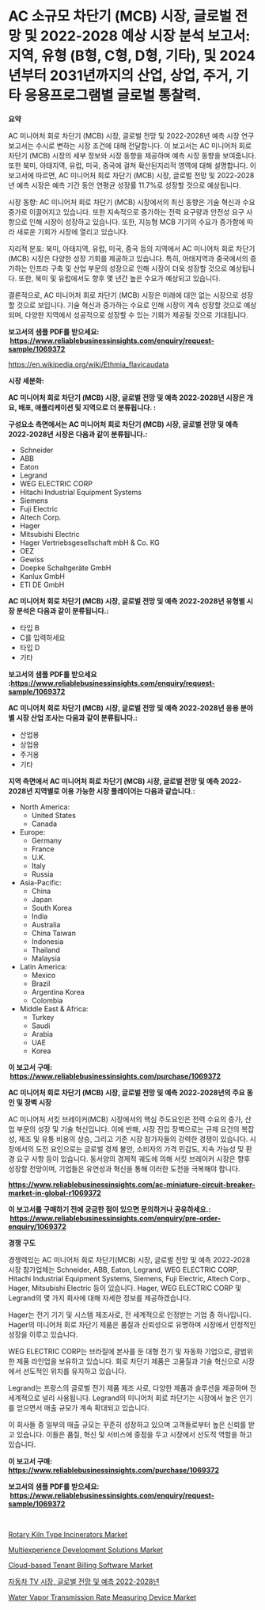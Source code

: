 <p><h1>AC 소규모 차단기 (MCB) 시장, 글로벌 전망 및 2022-2028 예상 시장 분석 보고서: 지역, 유형 (B형, C형, D형, 기타), 및 2024년부터 2031년까지의 산업, 상업, 주거, 기타 응용프로그램별 글로벌 통찰력.</h1></p><p><strong>요약</strong></p>
<p><p>AC 미니어처 회로 차단기 (MCB) 시장, 글로벌 전망 및 2022-2028년 예측 시장 연구 보고서는 수시로 변하는 시장 조건에 대해 전달합니다. 이 보고서는 AC 미니어처 회로 차단기 (MCB) 시장의 세부 정보와 시장 동향을 제공하며 예측 시장 동향을 보여줍니다. 또한 북미, 아태지역, 유럽, 미국, 중국에 걸쳐 확산된지리적 영역에 대해 설명합니다. 이 보고서에 따르면, AC 미니어처 회로 차단기 (MCB) 시장, 글로벌 전망 및 2022-2028년 예측 시장은 예측 기간 동안 연평균 성장률 11.7%로 성장할 것으로 예상됩니다.</p><p>시장 동향: AC 미니어처 회로 차단기 (MCB) 시장에서의 최신 동향은 기술 혁신과 수요 증가로 이끌어지고 있습니다. 또한 지속적으로 증가하는 전력 요구량과 안전성 요구 사항으로 인해 시장이 성장하고 있습니다. 또한, 지능형 MCB 기기의 수요가 증가함에 따라 새로운 기회가 시장에 열리고 있습니다.</p><p>지리적 분포: 북미, 아태지역, 유럽, 미국, 중국 등의 지역에서 AC 미니어처 회로 차단기 (MCB) 시장은 다양한 성장 기회를 제공하고 있습니다. 특히, 아태지역과 중국에서의 증가하는 인프라 구축 및 산업 부문의 성장으로 인해 시장이 더욱 성장할 것으로 예상됩니다. 또한, 북미 및 유럽에서도 향후 몇 년간 높은 수요가 예상되고 있습니다.</p><p>결론적으로, AC 미니어처 회로 차단기 (MCB) 시장은 미래에 대안 없는 시장으로 성장할 것으로 보입니다. 기술 혁신과 증가하는 수요로 인해 시장이 계속 성장할 것으로 예상되며, 다양한 지역에서 성공적으로 성장할 수 있는 기회가 제공될 것으로 기대됩니다.</p></p>
<p><strong>보고서의 샘플 PDF를 받으세요: &nbsp;<a href="https://www.reliablebusinessinsights.com/enquiry/request-sample/1069372">https://www.reliablebusinessinsights.com/enquiry/request-sample/1069372</a></strong></p>
<p><a href="https://en.wikipedia.org/wiki/Ethmia_flavicaudata">https://en.wikipedia.org/wiki/Ethmia_flavicaudata</a></p>
<p><strong>시장 세분화:</strong></p>
<p><strong> AC 미니어처 회로 차단기 (MCB) 시장, 글로벌 전망 및 예측 2022-2028년 시장은 개요, 배포, 애플리케이션 및 지역으로 더 분류됩니다. :</strong></p>
<p><strong>구성요소 측면에서는 AC 미니어처 회로 차단기 (MCB) 시장, 글로벌 전망 및 예측 2022-2028년 시장은 다음과 같이 분류됩니다.:</strong></p>
<p><ul><li>Schneider</li><li>ABB</li><li>Eaton</li><li>Legrand</li><li>WEG ELECTRIC CORP</li><li>Hitachi Industrial Equipment Systems</li><li>Siemens</li><li>Fuji Electric</li><li>Altech Corp.</li><li>Hager</li><li>Mitsubishi Electric</li><li>Hager Vertriebsgesellschaft mbH & Co. KG</li><li>OEZ</li><li>Gewiss</li><li>Doepke Schaltgeräte GmbH</li><li>Kanlux GmbH</li><li>ETI DE GmbH</li></ul></p>
<p><strong> AC 미니어처 회로 차단기 (MCB) 시장, 글로벌 전망 및 예측 2022-2028년 유형별 시장 분석은 다음과 같이 분류됩니다.:</strong></p>
<p><ul><li>타입 B</li><li>C를 입력하세요</li><li>타입 D</li><li>기타</li></ul></p>
<p><strong>보고서의 샘플 PDF를 받으세요 :<a href="https://www.reliablebusinessinsights.com/enquiry/request-sample/1069372">https://www.reliablebusinessinsights.com/enquiry/request-sample/1069372</a></strong></p>
<p><strong> AC 미니어처 회로 차단기 (MCB) 시장, 글로벌 전망 및 예측 2022-2028년 응용 분야별 시장 산업 조사는 다음과 같이 분류됩니다.:</strong></p>
<p><ul><li>산업용</li><li>상업용</li><li>주거용</li><li>기타</li></ul></p>
<p><strong>지역 측면에서 AC 미니어처 회로 차단기 (MCB) 시장, 글로벌 전망 및 예측 2022-2028년 지역별로 이용 가능한 시장 플레이어는 다음과 같습니다.:</strong></p>
<p><ul>
    <li>
        North America:
        <ul>
            <li>United States</li>
            <li>Canada</li>
        </ul>
    </li>
    <li>
        Europe:
        <ul>
            <li>Germany</li>
            <li>France</li>
            <li>U.K.</li>
            <li>Italy</li>
            <li>Russia</li>
        </ul>
    </li>
    <li>
        Asia-Pacific:
        <ul>
            <li>China</li>
            <li>Japan</li>
            <li>South Korea</li>
            <li>India</li>
            <li>Australia</li>
            <li>China Taiwan</li>
            <li>Indonesia</li>
            <li>Thailand</li>
            <li>Malaysia</li>
        </ul>
    </li>
    <li>
        Latin America:
        <ul>
            <li>Mexico</li>
            <li>Brazil</li>
            <li>Argentina Korea</li>
            <li>Colombia</li>
        </ul>
    </li>
    <li>
        Middle East & Africa:
        <ul>
            <li>Turkey</li>
            <li>Saudi</li>
            <li>Arabia</li>
            <li>UAE</li>
            <li>Korea</li>
        </ul>
    </li>
    </ul></p>
<p><strong>이 보고서 구매: &nbsp;<a href="https://www.reliablebusinessinsights.com/purchase/1069372">https://www.reliablebusinessinsights.com/purchase/1069372</a></strong></p>
<p><strong>AC 미니어처 회로 차단기 (MCB) 시장, 글로벌 전망 및 예측 2022-2028년의 주요 동인 및 장벽 시장</strong></p>
<p><p>AC 미니어처 서킷 브레이커(MCB) 시장에서의 핵심 주도요인은 전력 수요의 증가, 산업 부문의 성장 및 기술 혁신입니다. 이에 반해, 시장 진입 장벽으로는 규제 요건의 복잡성, 제조 및 유통 비용의 상승, 그리고 기존 시장 참가자들의 강력한 경쟁이 있습니다. 시장에서의 도전 요인으로는 글로벌 경제 불안, 소비자의 가격 민감도, 지속 가능성 및 환경 요구 사항 등이 있습니다. 동서양의 경제적 궤도에 의해 서킷 브레이커 시장은 향후 성장할 전망이며, 기업들은 유연성과 혁신을 통해 이러한 도전을 극복해야 합니다.</p></p>
<p><strong><a href="https://www.reliablebusinessinsights.com/ac-miniature-circuit-breaker-market-in-global-r1069372">https://www.reliablebusinessinsights.com/ac-miniature-circuit-breaker-market-in-global-r1069372</a></strong></p>
<p><strong>이 보고서를 구매하기 전에 궁금한 점이 있으면 문의하거나 공유하세요.: &nbsp;<a href="https://www.reliablebusinessinsights.com/enquiry/pre-order-enquiry/1069372">https://www.reliablebusinessinsights.com/enquiry/pre-order-enquiry/1069372</a></strong></p>
<p><strong>경쟁 구도</strong></p>
<p><p>경쟁력있는 AC 미니어처 회로 차단기(MCB) 시장, 글로벌 전망 및 예측 2022-2028 시장 참가업체는 Schneider, ABB, Eaton, Legrand, WEG ELECTRIC CORP, Hitachi Industrial Equipment Systems, Siemens, Fuji Electric, Altech Corp., Hager, Mitsubishi Electric 등이 있습니다. Hager, WEG ELECTRIC CORP 및 Legrand의 몇 가지 회사에 대해 자세한 정보를 제공하겠습니다.</p><p>Hager는 전기 기기 및 시스템 제조사로, 전 세계적으로 인정받는 기업 중 하나입니다. Hager의 미니어처 회로 차단기 제품은 품질과 신뢰성으로 유명하며 시장에서 안정적인 성장을 이루고 있습니다.</p><p>WEG ELECTRIC CORP는 브라질에 본사를 둔 대형 전기 및 자동화 기업으로, 광범위한 제품 라인업을 보유하고 있습니다. 회로 차단기 제품은 고품질과 기술 혁신으로 시장에서 선도적인 위치를 유지하고 있습니다.</p><p>Legrand는 프랑스의 글로벌 전기 제품 제조 사로, 다양한 제품과 솔루션을 제공하며 전 세계적으로 널리 사용됩니다. Legrand의 미니어처 회로 차단기는 시장에서 높은 인기를 얻으면서 매출 규모가 계속 확대되고 있습니다.</p><p>이 회사들 중 일부의 매출 규모는 꾸준히 성장하고 있으며 고객들로부터 높은 신뢰를 받고 있습니다. 이들은 품질, 혁신 및 서비스에 중점을 두고 시장에서 선도적 역할을 하고 있습니다.</p></p>
<p><strong>이 보고서 구매: &nbsp; <a href="https://www.reliablebusinessinsights.com/purchase/1069372">https://www.reliablebusinessinsights.com/purchase/1069372</a></strong></p>
<p><strong>보고서의 샘플 PDF를 받으세요: &nbsp;<a href="https://www.reliablebusinessinsights.com/enquiry/request-sample/1069372">https://www.reliablebusinessinsights.com/enquiry/request-sample/1069372</a></strong><strong></strong></p>
<p>&nbsp;</p>
<p><p><a href="https://issuu.com/reportprime-2/docs/rotary-kiln-type-incinerators-market-size-2030.ppt">Rotary Kiln Type Incinerators Market</a></p><p><a href="https://github.com/labibmmn112/Market-Research-Report-List-1/blob/main/multiexperience-development-solutions-market.md">Multiexperience Development Solutions Market</a></p><p><a href="https://github.com/vregtldg37/Market-Research-Report-List-1/blob/main/cloud-based-tenant-billing-software-market.md">Cloud-based Tenant Billing Software Market</a></p><p><a href="https://github.com/Nicolasrown5/Market-Research-Report-List-1/blob/main/5440881130837.md">자동차 TV 시장, 글로벌 전망 및 예측 2022-2028년</a></p><p><a href="https://issuu.com/reportprime-2/docs/water-vapor-transmission-rate-measuring-device-mar">Water Vapor Transmission Rate Measuring Device Market</a></p></p>